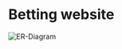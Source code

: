 # Betting website

![ER-Diagram](https://user-images.githubusercontent.com/24205488/109418449-bca0b180-79c8-11eb-9c82-5eed7fe74290.png)
